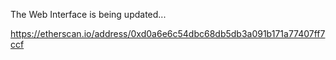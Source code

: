 The Web Interface is being updated... 

https://etherscan.io/address/0xd0a6e6c54dbc68db5db3a091b171a77407ff7ccf
